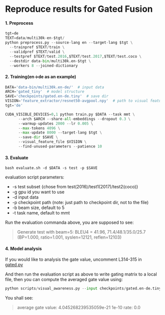 # Reproduce results for Gated Fusion


#### 1. Preprocess
```python
tgt=de
TEXT=data/multi30k-en-$tgt/
python preprocess.py --source-lang en --target-lang $tgt \
  --trainpref $TEXT/train \
  --validpref $TEXT/valid \
  --testpref $TEXT/test.2016,$TEXT/test.2017,$TEXT/test.coco \
  --destdir data-bin/multi30k.en-$tgt \
  --workers 8 --joined-dictionary
```

#### 2. Training(en->de as an example)
```python
DATA='data-bin/multi30k.en-de/'  # input data
ARCH='gated_tiny'  # model structure
SAVE='checkpoints/gated.en-de.tiny'  # save dir
VISION='feature_extractor/resnet50-avgpool.npy'  # path to visual features
tgt='de'

CUDA_VISIBLE_DEVICES=0,1 python train.py $DATA --task mmt \
      --arch $ARCH --share-all-embeddings --dropout 0.3 \
      --warmup-updates 2000 --lr 0.005 \
      --max-tokens 4096 \
      --max-update 8000 --target-lang $tgt \
      --save-dir $SAVE \
      --visual_feature_file $VISION \
      --find-unused-parameters --patience 10 
```

#### 3. Evaluate
```
bash evaluate.sh -d $DATA -s test -p $SAVE
```
evaluation script parameters:

- -s test subset {chose from test(2016)/test1(2017)/test2(coco)}
- -g gpu id you want to use
- -d input data
- -p checkpoint path (note: just path to checkpoint dir, not to the file)
- -b beam size, default to 5
- -t task name, default to mmt

Run the evaluation commanda above, you are supposed to see:
> Generate test with beam=5: BLEU4 = 41.96, 71.4/48.1/35.0/25.7 (BP=1.000, ratio=1.001, syslen=12121, reflen=12103)


#### 4. Model analysis
If you would like to analysis the gate value, uncomment L314-315 in [gated.py](https://github.com/LividWo/Revisit-MMT/blob/master/fairseq/models/gated.py)

And then run the evaluation script as above to write gating matrix to a local file, then you can compute the averaged gate value using:
```python
python scripts/visual_awareness.py --input checkpoints/gated.en-de.tiny/gated.txt 
```

You shall see:
> average gate value: 4.045268239535059e-21
>1e-10 rate: 0.0